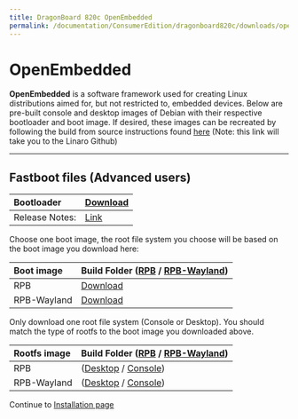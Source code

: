 ```yaml
---
title: DragonBoard 820c OpenEmbedded
permalink: /documentation/ConsumerEdition/dragonboard820c/downloads/open-embedded.md.html
---
```

# OpenEmbedded

**OpenEmbedded** is a software framework used for creating Linux distributions aimed for, but not restricted to, embedded devices. Below are pre-built console and desktop images of Debian with their respective bootloader and boot image. If desired, these images can be recreated by following the build from source instructions found [here](https://github.com/Linaro/documentation/blob/master/Reference-Platform/CECommon/OEYocto.md) (Note: this link will take you to the Linaro Github)

***

## Fastboot files (Advanced users)

|   Bootloader    |    [Download](http://builds.96boards.org/releases/dragonboard410c/linaro/rescue/latest/dragonboard410c_bootloader_emmc_linux-*.zip)    |
|:------------------|:-----------------------|
|Release Notes:     |[Link](http://builds.96boards.org/releases/dragonboard410c/linaro/rescue/latest/)      |

Choose one boot image, the root file system you choose will be based on the boot image you download here:

|   Boot image    |  Build Folder ([RPB](http://builds.96boards.org/releases/reference-platform/openembedded/dragonboard410c/latest/rpb/) / [RPB-Wayland](http://builds.96boards.org/releases/reference-platform/openembedded/dragonboard410c/latest/rpb-wayland/))   |
|:------------------|:-----------------------|
| RPB    | [Download](http://builds.96boards.org/releases/reference-platform/openembedded/dragonboard410c/latest/rpb/boot--4.4-r0.1-dragonboard-410c-*.img)   |
| RPB-Wayland    |  [Download](http://builds.96boards.org/releases/reference-platform/openembedded/dragonboard410c/latest/rpb-wayland/boot--4.4-r0.1-dragonboard-410c-*.img)  |

Only download one root file system (Console or Desktop). You should match the type of rootfs to the boot image you downloaded above. 

|   Rootfs image    |  Build Folder ([RPB](http://builds.96boards.org/releases/reference-platform/openembedded/dragonboard410c/latest/rpb/) / [RPB-Wayland](http://builds.96boards.org/releases/reference-platform/openembedded/dragonboard410c/latest/rpb-wayland/))    |
|:------------------|:----------------------------------|
| RPB  | ([Desktop](http://builds.96boards.org/releases/reference-platform/openembedded/dragonboard410c/latest/rpb/rpb-desktop-image-dragonboard-410c-*.rootfs.ext4.gz) / [Console](http://builds.96boards.org/releases/reference-platform/openembedded/dragonboard410c/latest/rpb/rpb-console-image-dragonboard-410c-*.rootfs.ext4.gz))    |
| RPB-Wayland  | ([Desktop](http://builds.96boards.org/releases/reference-platform/openembedded/dragonboard410c/latest/rpb-wayland/rpb-weston-image-dragonboard-410c-*.rootfs.ext4.gz) / [Console](http://builds.96boards.org/releases/reference-platform/openembedded/dragonboard410c/latest/rpb-wayland/rpb-console-image-dragonboard-410c-*.rootfs.ext4.gz))     |

Continue to [Installation page](../Installation/README.md)

